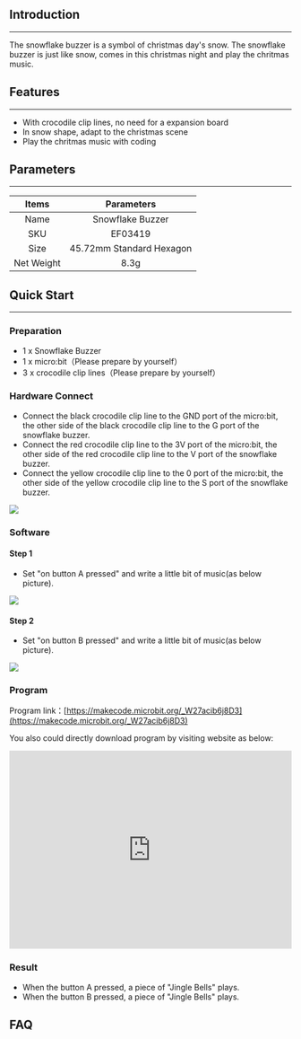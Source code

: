 ## Introduction
---
 The snowflake buzzer is a symbol of christmas day's snow. The snowflake buzzer is just like snow, comes in this christmas night and  play the chritmas music.

## Features
---
- With crocodile clip lines, no need for a expansion board
- In snow shape, adapt to the christmas scene 
- Play the chritmas music with coding

## Parameters 
---
|Items|Parameters|
|:-:|:-:|
|Name|Snowflake Buzzer|
|SKU| EF03419|
|Size|45.72mm Standard Hexagon|
|Net Weight|8.3g|


## Quick Start  
---
### Preparation
- 1 x Snowflake Buzzer
- 1 x micro:bit（Please prepare by yourself）
- 3 x crocodile clip lines（Please prepare by yourself）

### Hardware Connect  

- Connect the black crocodile clip line to the GND port of the micro:bit, the other side of the black crocodile clip line to the G port of the snowflake buzzer.
- Connect the red crocodile clip line to the 3V port of the micro:bit, the other side of the red crocodile clip line to the V port of the snowflake buzzer.
- Connect the yellow crocodile clip line to the 0 port of the micro:bit, the other side of the yellow crocodile clip line to the S port of the snowflake buzzer.

![](https://i.imgur.com/h65KyxW.jpg)

### Software  
#### Step 1

- Set "on button A pressed" and write a little bit of music(as below picture).

![](https://i.imgur.com/cPG4w9y.png)

#### Step 2

- Set "on button B pressed" and write a little bit of music(as below picture).

![](https://i.imgur.com/etnarAi.png)

### Program

Program link：[https://makecode.microbit.org/_W27acib6j8D3](https://makecode.microbit.org/_W27acib6j8D3)

You also could directly download program by visiting website as below:

<div style="position:relative;height:0;padding-bottom:70%;overflow:hidden;"><iframe style="position:absolute;top:0;left:0;width:100%;height:100%;" src="https://makecode.microbit.org/#pub:_W27acib6j8D3" frameborder="0" sandbox="allow-popups allow-forms allow-scripts allow-same-origin"></iframe></div>  

### Result 

- When the button A pressed, a piece of "Jingle Bells" plays.
- When the button B pressed, a piece of "Jingle Bells" plays.

## FAQ

